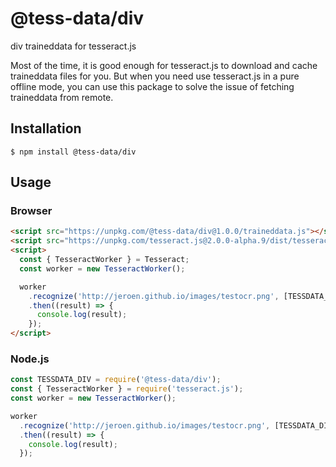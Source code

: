 # @tess-data/div

div traineddata for tesseract.js

Most of the time, it is good enough for tesseract.js to download and cache traineddata files for you.
But when you need use tesseract.js in a pure offline mode, you can use this package to solve the issue of fetching traineddata from remote.

## Installation

```
$ npm install @tess-data/div
```

## Usage

### Browser

```html
<script src="https://unpkg.com/@tess-data/div@1.0.0/traineddata.js"></script>
<script src="https://unpkg.com/tesseract.js@2.0.0-alpha.9/dist/tesseract.min.js"></script>
<script>
  const { TesseractWorker } = Tesseract;
  const worker = new TesseractWorker();

  worker
    .recognize('http://jeroen.github.io/images/testocr.png', [TESSDATA_DIV])
    .then((result) => {
      console.log(result);
    });
</script>
```

### Node.js

```javascript
const TESSDATA_DIV = require('@tess-data/div');
const { TesseractWorker } = require('tesseract.js');
const worker = new TesseractWorker();

worker
  .recognize('http://jeroen.github.io/images/testocr.png', [TESSDATA_DIV])
  .then((result) => {
    console.log(result);
  });
```
